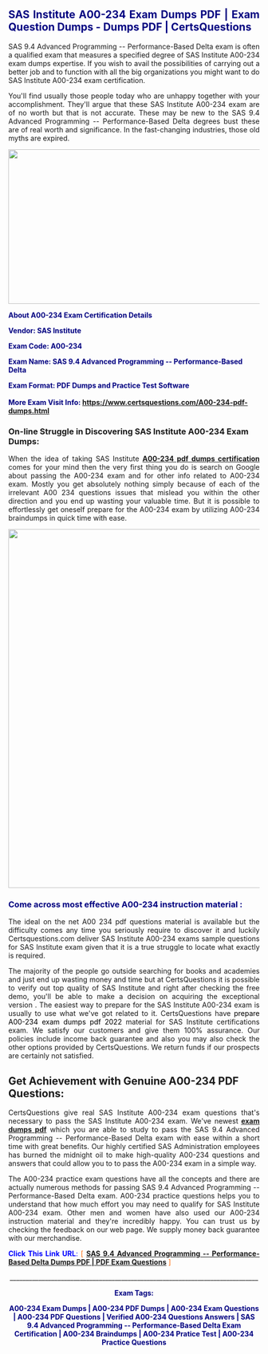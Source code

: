 <h2 style="text-align: justify;"><span style="color: #000080;">SAS Institute A00-234 Exam Dumps PDF | Exam Question Dumps - Dumps PDF | CertsQuestions</span></h2>
<p style="text-align: justify;">SAS 9.4 Advanced Programming -- Performance-Based Delta exam is often a qualified exam that measures a specified degree of SAS Institute  A00-234 exam dumps expertise. If you wish to avail the possibilities of carrying out a better job and to function with all the big organizations you might want to do SAS Institute A00-234 exam certification.</p>
<p style="text-align: justify;">You'll find usually those people today who are unhappy together with your accomplishment. They'll argue that these SAS Institute  A00-234 exam are of no worth but that is not accurate. These may be new to the SAS 9.4 Advanced Programming -- Performance-Based Delta degrees bust these are of real worth and significance. In the fast-changing industries, those old myths are expired.</p>
<p><img style="display: block; margin-left: auto; margin-right: auto;" src="https://i.imgur.com/eaP4ae9.png" width="840" height="310" /></p>
<p><span style="color: #000080;"><strong>About A00-234 Exam Certification Details</strong></span></p>
<p><span style="color: #000080;"><strong>Vendor: SAS Institute<br /></strong></span></p>
<p><span style="color: #000080;"><strong>Exam Code: A00-234</strong></span></p>
<p><span style="color: #000080;"><strong>Exam Name: SAS 9.4 Advanced Programming -- Performance-Based Delta</strong></span></p>
<p><span style="color: #000080;"><strong>Exam Format: PDF Dumps and Practice Test Software<br /><br />More Exam Visit Info: <span style="color: #ff6600;"><a href="https://www.certsquestions.com/A00-234-pdf-dumps.html">https://www.certsquestions.com/A00-234-pdf-dumps.html</a></span></strong></span></p>
<h3>On-line Struggle in Discovering SAS Institute A00-234 Exam Dumps:</h3>
<p style="text-align: justify;">When the idea of taking SAS Institute <a href="https://www.certsquestions.com/A00-234-pdf-dumps.html"><strong> A00-234 pdf dumps certification</strong></a> comes for your mind then the very first thing you do is search on Google about passing the A00-234 exam and for other info related to A00-234 exam. Mostly you get absolutely nothing simply because of each of the irrelevant A00 234 questions issues that mislead you within the other direction and you end up wasting your valuable time. But it is possible to effortlessly get oneself prepare for the A00-234 exam by utilizing A00-234 braindumps in quick time with ease.</p>
<p><a href="https://www.certsquestions.com/A00-234-pdf-dumps.html"><img style="display: block; margin-left: auto; margin-right: auto;" src="https://i.imgur.com/pxhoKQ2.png" width="720" /></a></p>
<h3><span style="color: #000080;">Come across most effective  A00-234 instruction material :</span></h3>
<p style="text-align: justify;">The ideal on the net A00 234 pdf questions material is available but the difficulty comes any time you seriously require to discover it and luckily Certsquestions.com deliver SAS Institute A00-234 exams sample questions for SAS Institute  exam given that it is a true struggle to locate what exactly is required.</p>
<p style="text-align: justify;">The majority of the people go outside searching for books and academies and just end up wasting money and time but at CertsQuestions it is possible to verify out top quality of SAS Institute  and right after checking the free demo, you'll be able to make a decision on acquiring the exceptional version . The easiest way to prepare for the SAS Institute A00-234 exam is usually to use what we've got related to it. CertsQuestions have <span style="color: #000000;">prepare A00-234 exam dumps pdf 2022</span> material for SAS Institute certifications exam. We satisfy our customers and give them 100% assurance. Our policies include income back guarantee and also you may also check the other options provided by CertsQuestions. We return funds if our prospects are certainly not satisfied.</p>
<h2>Get Achievement with Genuine A00-234 PDF Questions:</h2>
<p style="text-align: justify;">CertsQuestions give real SAS Institute A00-234 exam questions that's necessary to pass the SAS Institute  A00-234 exam. We've newest<strong>&nbsp;<a href="https://www.certsquestions.com/">exam dumps pdf</a></strong>&nbsp;which you are able to study to pass the SAS 9.4 Advanced Programming -- Performance-Based Delta exam with ease within a short time with great benefits. Our highly certified SAS Administration employees has burned the midnight oil to make high-quality A00-234 questions and answers that could allow you to to pass the A00-234 exam in a simple way.</p>
<p style="text-align: justify;">The A00-234 practice exam questions have all the concepts and there are actually numerous methods for passing SAS 9.4 Advanced Programming -- Performance-Based Delta exam. A00-234 practice questions helps you to understand that how much effort you may need to qualify for SAS Institute  A00-234 exam. Other men and women have also used our A00-234 instruction material and they're incredibly happy. You can trust us by checking the feedback on our web page. We supply money back guarantee with our merchandise.</p>
<p style="text-align: justify;"><span style="color: #0000ff;"><strong>Click This Link URL</strong>:</span> <span style="color: #ff6600;">[ <strong><a href="https://www.certsquestions.com/sas-administration-certification.html">SAS 9.4 Advanced Programming -- Performance-Based Delta Dumps PDF | PDF Exam Questions</a></strong> ]</span></p>
<p style="text-align: center;">______________________________________________________________________________</p>
<p style="text-align: center;"><span style="color: #000080;"><strong>Exam Tags:</strong></span></p>
<p style="text-align: center;"><span style="color: #000080;"><strong>A00-234 Exam Dumps | A00-234 PDF Dumps | A00-234 Exam Questions | A00-234 PDF Questions | Verified A00-234 Questions Answers | SAS 9.4 Advanced Programming -- Performance-Based Delta Exam Certification | A00-234 Braindumps | A00-234 Pratice Test | A00-234 Practice Questions</strong></span></p>
